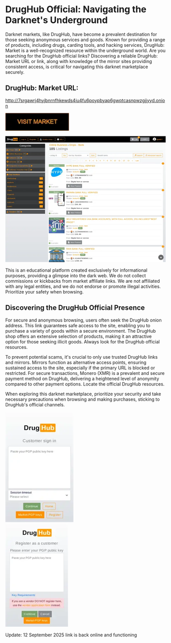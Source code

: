 # DrugHub Official: Navigating the Darknet's Underground

Darknet markets, like DrugHub, have become a prevalent destination for those seeking anonymous services and goods. Known for providing a range of products, including drugs, carding tools, and hacking services, DrugHub: Market is a well-recognized resource within the underground world. Are you searching for the DrugHub official links? Discovering a reliable DrugHub: Market URL or link, along with knowledge of the mirror sites providing consistent access, is critical for navigating this darknet marketplace securely.

## DrugHub: Market URL:

http://7srgawrj4hyjbnrnfhkewds4iu4fu6poypbyap6gwptcasnpwzgjjyyd.onion

[<img src="/templates/vector.webp" width="200">](http://7srgawrj4hyjbnrnfhkewds4iu4fu6poypbyap6gwptcasnpwzgjjyyd.onion)


<a href="http://7srgawrj4hyjbnrnfhkewds4iu4fu6poypbyap6gwptcasnpwzgjjyyd.onion"><img src="/templates/half.webp" alt="image" style="max-width: 100%;"><a>

This is an educational platform created exclusively for informational purposes, providing a glimpse into the dark web. We do not collect commissions or kickbacks from market affiliate links. We are not affiliated with any legal entities, and we do not endorse or promote illegal activities. Prioritize your safety when browsing.

## Discovering the DrugHub Official Presence

For secure and anonymous browsing, users often seek the DrugHub onion address. This link guarantees safe access to the site, enabling you to purchase a variety of goods within a secure environment. The DrugHub shop offers an extensive selection of products, making it an attractive option for those seeking illicit goods. Always look for the DrugHub official resources.

To prevent potential scams, it's crucial to only use trusted DrugHub links and mirrors. Mirrors function as alternative access points, ensuring sustained access to the site, especially if the primary URL is blocked or restricted. For secure transactions, Monero (XMR) is a prevalent and secure payment method on DrugHub, delivering a heightened level of anonymity compared to other payment options. Locate the official DrugHub resources.

When exploring this darknet marketplace, prioritize your security and take necessary precautions when browsing and making purchases, sticking to DrugHub's official channels.


<a href="http://7srgawrj4hyjbnrnfhkewds4iu4fu6poypbyap6gwptcasnpwzgjjyyd.onion"><img src="/templates/track.webp" alt="image" style="max-width: 100%;"><a>  
<a href="http://7srgawrj4hyjbnrnfhkewds4iu4fu6poypbyap6gwptcasnpwzgjjyyd.onion"><img src="/templates/navigator.webp" alt="image" style="max-width: 100%;"><a>















Update:  12 September 2025 link is back online and functioning